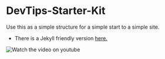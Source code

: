DevTips-Starter-Kit
===================

Use this as a simple structure for a simple start to a simple site.

- There is a Jekyll friendly version <a href="https://github.com/DevTips/DevTips-Starter-Kit/tree/Jekyll-Starter-Kit">here.</a>


<img src="thumbnail.jpg"
alt="Watch the video on youtube" />
